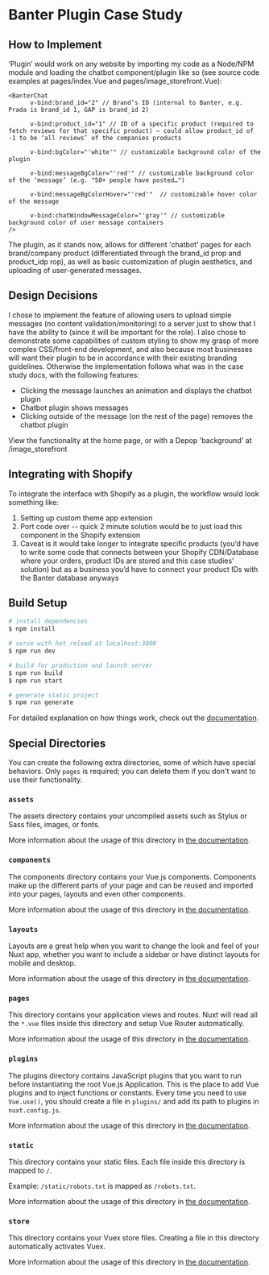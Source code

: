 # Banter Plugin Case Study

## How to Implement 

‘Plugin’ would work on any website by importing my code as a Node/NPM module and loading the chatbot component/plugin like so (see source code examples at pages/index.Vue and pages/image_storefront.Vue):

```
<BanterChat
      v-bind:brand_id="2" // Brand’s ID (internal to Banter, e.g. Prada is brand_id 1, GAP is brand_id 2)
      
      v-bind:product_id="1" // ID of a specific product (required to fetch reviews for that specific product) — could allow product_id of -1 to be ‘all reviews’ of the companies products
      
      v-bind:bgColor="'white'" // customizable background color of the plugin
      
      v-bind:messageBgColor="'red'" // customizable background color of the ‘message’ (e.g. "50+ people have posted…")
      
      v-bind:messageBgColorHover="'red'"  // customizable hover color of the message
      
      v-bind:chatWindowMessageColor="'gray'" // customizable background color of user message containers
/>
```

The plugin, as it stands now, allows for different 'chatbot' pages for each brand/company product (differentiated through the brand_id prop and product_idp rop), as well as basic customization of plugin aesthetics, and uploading of user-generated messages.

## Design Decisions 
I chose to implement the feature of allowing users to upload simple messages (no content validation/monitoring) to a server just to show that I have the ability to (since it will be important for the role). I also chose to demonstrate some capabilities of custom styling to show my grasp of more complex CSS/front-end development, and also because most businesses will want their plugin to be in accordance with their existing branding guidelines. Otherwise the implementation follows what was in the case study docs, with the following features:
- Clicking the message launches an animation and displays the chatbot plugin
- Chatbot plugin shows messages
- Clicking outside of the message (on the rest of the page) removes the chatbot plugin

View the functionality at the home page, or with a Depop 'background' at /image_storefront

## Integrating with Shopify

To integrate the interface with Shopify as a plugin, the workflow would look something like:
1. Setting up custom theme app extension 
2. Port code over -- quick 2 minute solution would be to just load this component in the Shopify extension
3. Caveat is it would take longer to integrate specific products (you’d have to write some code that connects between your Shopify CDN/Database where your orders, product IDs are stored and this case studies’ solution) but as a business you’d have to connect your product IDs with the Banter database anyways 


## Build Setup

```bash
# install dependencies
$ npm install

# serve with hot reload at localhost:3000
$ npm run dev

# build for production and launch server
$ npm run build
$ npm run start

# generate static project
$ npm run generate
```

For detailed explanation on how things work, check out the [documentation](https://nuxtjs.org).

## Special Directories

You can create the following extra directories, some of which have special behaviors. Only `pages` is required; you can delete them if you don't want to use their functionality.

### `assets`

The assets directory contains your uncompiled assets such as Stylus or Sass files, images, or fonts.

More information about the usage of this directory in [the documentation](https://nuxtjs.org/docs/2.x/directory-structure/assets).

### `components`

The components directory contains your Vue.js components. Components make up the different parts of your page and can be reused and imported into your pages, layouts and even other components.

More information about the usage of this directory in [the documentation](https://nuxtjs.org/docs/2.x/directory-structure/components).

### `layouts`

Layouts are a great help when you want to change the look and feel of your Nuxt app, whether you want to include a sidebar or have distinct layouts for mobile and desktop.

More information about the usage of this directory in [the documentation](https://nuxtjs.org/docs/2.x/directory-structure/layouts).


### `pages`

This directory contains your application views and routes. Nuxt will read all the `*.vue` files inside this directory and setup Vue Router automatically.

More information about the usage of this directory in [the documentation](https://nuxtjs.org/docs/2.x/get-started/routing).

### `plugins`

The plugins directory contains JavaScript plugins that you want to run before instantiating the root Vue.js Application. This is the place to add Vue plugins and to inject functions or constants. Every time you need to use `Vue.use()`, you should create a file in `plugins/` and add its path to plugins in `nuxt.config.js`.

More information about the usage of this directory in [the documentation](https://nuxtjs.org/docs/2.x/directory-structure/plugins).

### `static`

This directory contains your static files. Each file inside this directory is mapped to `/`.

Example: `/static/robots.txt` is mapped as `/robots.txt`.

More information about the usage of this directory in [the documentation](https://nuxtjs.org/docs/2.x/directory-structure/static).

### `store`

This directory contains your Vuex store files. Creating a file in this directory automatically activates Vuex.

More information about the usage of this directory in [the documentation](https://nuxtjs.org/docs/2.x/directory-structure/store).
